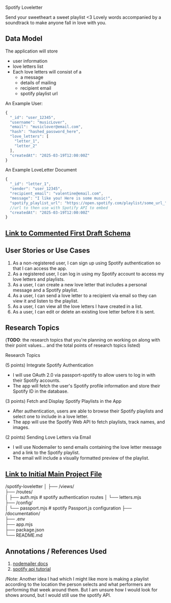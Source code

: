 Spotify Loveletter

Send your sweetheart a sweet playlist <3
Lovely words accompanied by a soundtrack to make anyone fall in love with you. 


## Data Model

The application will store 
- user information 
- love letters list 
- Each love letters will consist of a 
    - a message
    - details of mailing
    - recipient email 
    - spotify playlist url 

An Example User:

```javascript
{
  "_id": "user_12345",  
  "username": "musicLover",  
  "email": "musiclover@email.com", 
  "hash": "hashed_password_here",  
  "love_letters": [ 
    "letter_1",
    "letter_2"
  ],
  "createdAt": "2025-03-19T12:00:00Z" 
}

```

An Example LoveLetter Document
```javascript
{
  "_id": "letter_1",  
  "sender": "user_12345",  
  "recipient_email": "valentine@email.com",  
  "message": "I like you! Here is some music!", 
  "spotify_playlist_url": "https://open.spotify.com/playlist/some_url_", 
  //url to then use with Spotify API to embed
  "createdAt": "2025-03-19T12:00:00Z"  
}
```

## [Link to Commented First Draft Schema](db.mjs) 

## User Stories or Use Cases
1. As a non-registered user, I can sign up using Spotify authentication so that I can access the app.
2. As a registered user, I can log in using my Spotify account to access my love letters and playlists.
3. As a user, I can create a new love letter that includes a personal message and a Spotify playlist.
4. As a user, I can send a love letter to a recipient via email so they can view it and listen to the playlist.
5. As a user, I can view all the love letters I have created in a list.
6. As a user, I can edit or delete an existing love letter before it is sent.


## Research Topics

(__TODO__: the research topics that you're planning on working on along with their point values... and the total points of research topics listed)

Research Topics

(5 points) Integrate Spotify Authentication
- I will use OAuth 2.0 via passport-spotify to allow users to log in with their Spotify accounts.
- The app will fetch the user's Spotify profile information and store their Spotify ID in the database.

(3 points) Fetch and Display Spotify Playlists in the App

- After authentication, users are able to browse their Spotify playlists and select one to include in a love letter.
- The app will use the Spotify Web API to fetch playlists, track names, and images.

(2 points) Sending Love Letters via Email
- I will use Nodemailer to send emails containing the love letter message and a link to the Spotify playlist.
- The email will include a visually formatted preview of the playlist.

## [Link to Initial Main Project File](app.mjs) 
/spotify-loveletter
│
├── /views/                
├── /routes/                 
│   ├── auth.mjs    # spotify authentication routes
│   └── letters.mjs          
├── /config/                
│   └── passport.mjs # spotify Passport.js configuration
├── /documentation/          
├── .env                     
├── app.mjs                  
├── package.json             
└── README.md               


## Annotations / References Used
1. [nodemailer docs](https://www.nodemailer.com/) 
2. [spotify api tutorial](https://developer.spotify.com/documentation/web-api) 


/Note: Another idea I had which I might like more is making a playlist according to the location the person selects and what performers are performing that week around them. But I am unsure how I would look for shows around, but I would still use the spotify API. 
